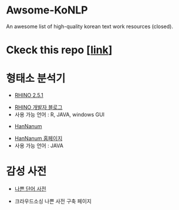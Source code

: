 # Awsome-KoNLP
An awesome list of high-quality korean text work resources (closed).

# Ckeck this repo [[link](https://github.com/datanada/Awesome-Korean-NLP)]

# 형태소 분석기
* [RHINO 2.5.1](https://sourceforge.net/projects/koreananalyzer/)
 - [RHINO 개발자 블로그](http://blog.naver.com/lingua)
 - 사용 가능 언어 : R, JAVA, windows GUI

* [HanNanum](http://kldp.net/hannanum/)
 - [HanNanum 홈페이지](http://semanticweb.kaist.ac.kr/home/index.php/HanNanum)
 - 사용 가능 언어 : JAVA

# 감성 사전
* [나쁜 단어 사전](http://badworddictionary.xyz/)
 - 크라우드소싱 나쁜 사전 구축 페이지
